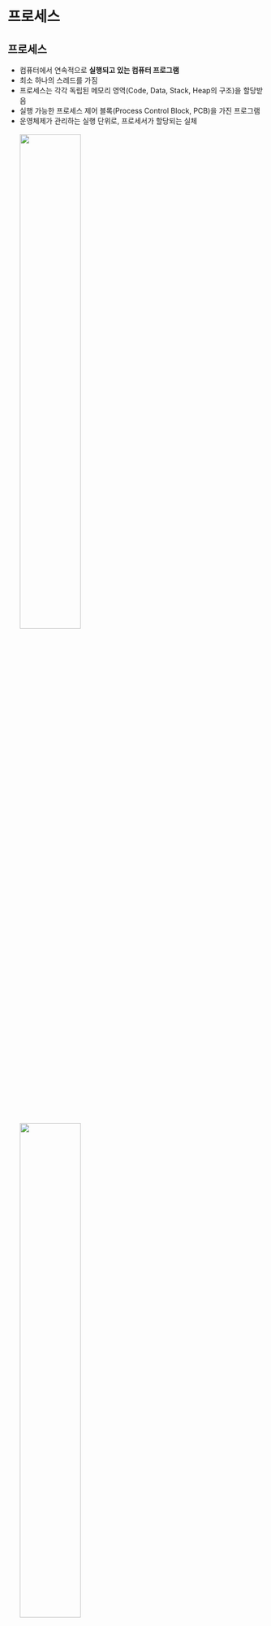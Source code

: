 # 프로세스

## 프로세스 

- 컴퓨터에서 연속적으로 **실행되고 있는 컴퓨터 프로그램**
- 최소 하나의 스레드를 가짐
- 프로세스는 각각 독립된 메모리 영역(Code, Data, Stack, Heap의 구조)을 할당받음
- 실행 가능한 프로세스 제어 블록(Process Control Block, PCB)을 가진 프로그램
- 운영체제가 관리하는 실행 단위로, 프로세서가 할당되는 실체
  <br>
  <br>
    <img src="https://github.com/hyewon218/kim-jpa2/assets/126750615/128f345d-22a7-4b33-80e6-aa2386dd34b9" width="50%"/><br>
  <img src="https://github.com/hyewon218/kim-jpa2/assets/126750615/45b6a3ea-7437-485b-ab61-f57bea97c478" width="50%"/><br>
  - Code 영역 : 프로그램을 실행시키는 실행 파일 내의 명령어들이 올라간다. (쉽게 말하면 소스코드가 올라간다고 생각하면 됨)
  - Data 영역 : **전역변수**, **static 변수**의 할당
  - Heap 영역 : 동적할당을 위한 메모리 영역
  - Stack 영역 : **지역변수**, 함수 호출시 전달되는 인자(파라미터)를 위한 메모리 영역
  
  
## 스레드
- 프로세스 내에서 실행되는 흐름의 단위
- 하나의 프로세스는 최소 하나 이상의 스레드를 가지며, 스레드는 '경량 프로세스' 라고도 불린다.<br>
- 각 스레드는 독립된 스택 영역을 가지지만, 부모 프로세스의 코드, 데이터, 힙 영역은 공유한다.<br>
- 같은 프로세스 안에 있는 여러 스레드들은 같은 힙 공간을 공유한다. 반면에 프로세스는 다른 프로세스의 메모리에 직접 접근할 수 없다.
- 각각의 스레드는 별도의 레지스터와 스택을 갖고 있지만, 힙 메모리는 서로 읽고 쓸 수 있다.
- 한 스레드가 프로세스 자원을 변경하면, 다른 이웃 스레드(sibling thread)도 그 변경 결과를 즉시 볼 수 있다.

  <img src="https://github.com/hyewon218/kim-jpa2/assets/126750615/e473e2b9-965c-4f28-9b0b-38594465b93a" width="50%"/><br>

## 프로세스 스케줄링
### 스케줄링의 개념
- 메모리에 올라온 프로세스들 중 어느 프로세스를 먼저 처리할지 순서를 정하는 것이다.
- Ready Queue에 있는 프로세스들 중 CPU를 할당받을 프로세스를 결정하는 과정이다.

### 스케줄링의 목적
- 공평성
- 효율성
- 안정성
- 반응 시간 보장
- 무한 연기 방지

### 스케줄링 기법
1. 선점형 스케줄링
- 운영체제가 실행 중인 프로세스로부터 **CPU 를 강제로 빼앗을 수 있는** 방식
- CPU 처리 시간이 매우 긴 프로세스가 CPU 사용 독점을 막을 수 있어 효율적인 운영이 가능
- **오버헤드**가 많이 발생할 수 있다.
- 종류 : Round Robin, SRT, 다단계 큐, 다단계 피드백 큐 등

2. 비선점 스케줄링
- 프로세스가 CPU 를 점유하고 있다면 이를 **빼앗을 수 없는** 방식
- 공평성을 보장하고 문맥 교환 오버헤드가 적지만 처리율이 떨어질 수 있다.
- 다음에 처리해야 할 프로세스와 관계없이 응답시간을 예상할 수 있다.
- 종류 : FCFS, SJF, HRN, 우선순위, 기한부 등

3. 기아현상과 에이징 기법
- 기아현상 : 시스템에 부하가 많아서 우선순위가 낮은 프로세스가 무한정 기다리는 현상 / SJF, 우선순위, SRT, MLQ
- 에이징 기법 : 기아현상을 해결하기 위한 기법, 오랫동안 기다린 프로세스에게 우선순위를 높여주는 기법 / HRN, MLFQ

<br>

## 스케줄링 알고리즘
### 선점형 기법
#### 1. Round Robin
- 시간 단위를 정하여 프로세스에 순서대로 CPU 를 할당하는 방식
- 컴퓨터 자원을 사용할 기회를 프로세스들에게 공정하게 부여하기 위한 방법

#### SRT(Shortest Remaining Time)
- 비선점형 스케줄링인 Shortest Job First(SJF) 기법을 선점 형태로 변형한 기법
- **남아 있는 실행 시간이 가장 짧은** 프로세스에 CPU 를 먼저 할당

### 비선점형 기법
#### 1. FCFS
- **먼저 도착**한 프로세스를 먼저 처리하는 스케줄링 기법
- **공평성**이 유지되지만, **실행 시간이 긴 프로세스가 먼저 도착할 경우 효율성이 떨어질 수 있다**.

#### 2. SJF(Shortest Job First)
- **실행 시간이 가장 짧은 프로세스**에게 CPU 를 할당하는 기법
- **평균 대기시간을 최소화**하는 최적의 스케줄링 방법이지만, **기아 현상**이 발생할 수 있다.

#### 3. HTN(Highest Response ratio Next)-대기 시간에 힘을 준 것!
- **SJF에서의 불리함을 보완**한 스케줄링 방식
- 우선순위를 계산하여 프로세스에 순서를 부여하는 기법
- `우선순위 = (대기시간 + 실행시간) / 실행시간`
- 실행 시간이 긴 프로세스는 대기시간이 길어질수록 우선순위가 높아진다

<br>

